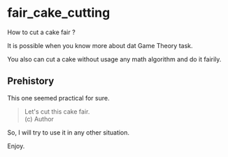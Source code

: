 # fair_cake_cutting

How to cut a cake fair ?

It is possible when you know more about dat Game Theory task.

You also can cut a cake without usage any math algorithm and do it fairily.

## Prehistory
This one seemed practical for sure.

> Let's cut this cake fair.  
> (c) Author

So, I will try to use it in any other situation.

Enjoy.
